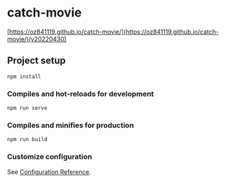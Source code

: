 # catch-movie

[https://oz841119.github.io/catch-movie/](https://oz841119.github.io/catch-movie/)(v20220430)

## Project setup
```
npm install
```

### Compiles and hot-reloads for development
```
npm run serve
```

### Compiles and minifies for production
```
npm run build
```

### Customize configuration
See [Configuration Reference](https://cli.vuejs.org/config/).
